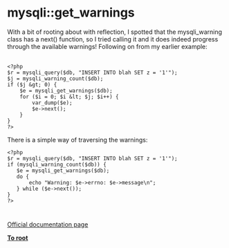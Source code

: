 # mysqli::get_warnings



With a bit of rooting about with reflection, I spotted that the mysqli_warning class has a next() function, so I tried calling it and it does indeed progress through the available warnings! Following on from my earlier example:<br><br>

```
<?php
$r = mysqli_query($db, "INSERT INTO blah SET z = '1'");
$j = mysqli_warning_count($db);
if ($j &gt; 0) {
    $e = mysqli_get_warnings($db);
    for ($i = 0; $i &lt; $j; $i++) {
        var_dump($e);
        $e->next();
    }
}
?>
```


There is a simple way of traversing the warnings:



```
<?php
$r = mysqli_query($db, "INSERT INTO blah SET z = '1'");
if (mysqli_warning_count($db)) {
   $e = mysqli_get_warnings($db);
   do {
       echo "Warning: $e->errno: $e->message\n";
   } while ($e->next());
}
?>
```
  

#

[Official documentation page](https://www.php.net/manual/en/mysqli.get-warnings.php)

**[To root](/README.md)**
